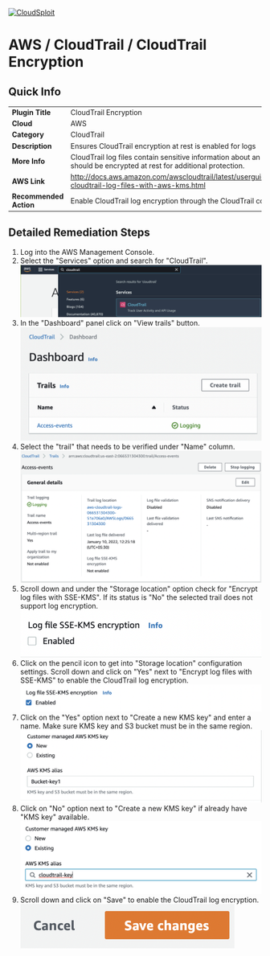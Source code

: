 [![CloudSploit](https://cloudsploit.com/img/logo-new-big-text-100.png "CloudSploit")](https://cloudsploit.com)

# AWS / CloudTrail / CloudTrail Encryption

## Quick Info

| | |
|-|-|
| **Plugin Title** | CloudTrail Encryption |
| **Cloud** | AWS |
| **Category** | CloudTrail |
| **Description** | Ensures CloudTrail encryption at rest is enabled for logs |
| **More Info** | CloudTrail log files contain sensitive information about an account and should be encrypted at rest for additional protection. |
| **AWS Link** | http://docs.aws.amazon.com/awscloudtrail/latest/userguide/encrypting-cloudtrail-log-files-with-aws-kms.html |
| **Recommended Action** | Enable CloudTrail log encryption through the CloudTrail console or API |

## Detailed Remediation Steps
1. Log into the AWS Management Console.
2. Select the "Services" option and search for "CloudTrail".</br>![Step 2](/resources/aws/cloudtrail/cloudtrail-encryption/step2.png "Step 2 - Services")
3. In the "Dashboard" panel click on "View trails" button.</br> ![Step 3](/resources/aws/cloudtrail/cloudtrail-encryption/step3.png "Step 3 - Trails")
4. Select the "trail" that needs to be verified under "Name" column.</br>![Step 4](/resources/aws/cloudtrail/cloudtrail-encryption/step4.png "Step 4 - Name")
5. Scroll down and under the "Storage location" option check for "Encrypt log files with SSE-KMS". If its status is "No" the selected trail does not support log encryption.</br>![Step 5](/resources/aws/cloudtrail/cloudtrail-encryption/step5.png "Step 5 - SSE-KMS")
6. Click on the pencil icon to get into "Storage location" configuration settings. Scroll down and click on "Yes" next to "Encrypt log files with SSE-KMS" to enable the CloudTrail log encryption. </br> ![Step 6](/resources/aws/cloudtrail/cloudtrail-encryption/step6.png "Step 6 - Yes")
7. Click on the "Yes" option next to "Create a new KMS key" and enter a name. Make sure KMS key and S3 bucket must be in the same region.</br>![Step 7](/resources/aws/cloudtrail/cloudtrail-encryption/step7.png "Step 7 - Name")
8. Click on "No" option next to "Create a new KMS key" if already have "KMS key" available.</br>![Step 8](/resources/aws/cloudtrail/cloudtrail-encryption/step8.png "Step 7 - No")
9. Scroll down and click on "Save" to enable the CloudTrail log encryption.</br>![Step 9](/resources/aws/cloudtrail/cloudtrail-encryption/step9.png "Step 9 - Save")
